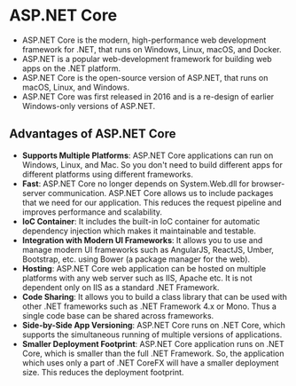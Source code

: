 # ASP.NET Core
- ASP.NET Core is the modern, high-performance web development framework for .NET, that runs on Windows, Linux, macOS, and Docker.
- ASP.NET is a popular web-development framework for building web apps on the .NET platform.
- ASP.NET Core is the open-source version of ASP.NET, that runs on macOS, Linux, and Windows. 
- ASP.NET Core was first released in 2016 and is a re-design of earlier Windows-only versions of ASP.NET.

## Advantages of ASP.NET Core

- <b>Supports Multiple Platforms</b>: ASP.NET Core applications can run on Windows, Linux, and Mac. So you don't need to build different apps for different platforms using different frameworks.
- <b>Fast</b>: ASP.NET Core no longer depends on System.Web.dll for browser-server communication. ASP.NET Core allows us to include packages that we need for our application. This reduces the request pipeline and improves performance and scalability.
- <b>IoC Container</b>: It includes the built-in IoC container for automatic dependency injection which makes it maintainable and testable.
- <b>Integration with Modern UI Frameworks</b>: It allows you to use and manage modern UI frameworks such as AngularJS, ReactJS, Umber, Bootstrap, etc. using Bower (a package manager for the web).
- <b>Hosting</b>: ASP.NET Core web application can be hosted on multiple platforms with any web server such as IIS, Apache etc. It is not dependent only on IIS as a standard .NET Framework.
- <b>Code Sharing</b>: It allows you to build a class library that can be used with other .NET frameworks such as .NET Framework 4.x or Mono. Thus a single code base can be shared across frameworks.
- <b>Side-by-Side App Versioning</b>: ASP.NET Core runs on .NET Core, which supports the simultaneous running of multiple versions of applications.
- <b>Smaller Deployment Footprint</b>: ASP.NET Core application runs on .NET Core, which is smaller than the full .NET Framework. So, the application which uses only a part of .NET CoreFX will have a smaller deployment size. This reduces the deployment footprint.
